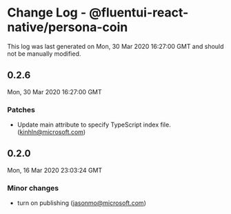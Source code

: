 # Change Log - @fluentui-react-native/persona-coin

This log was last generated on Mon, 30 Mar 2020 16:27:00 GMT and should not be manually modified.

## 0.2.6
Mon, 30 Mar 2020 16:27:00 GMT

### Patches

- Update main attribute to specify TypeScript index file. (kinhln@microsoft.com)
## 0.2.0
Mon, 16 Mar 2020 23:03:24 GMT

### Minor changes

- turn on publishing (jasonmo@microsoft.com)